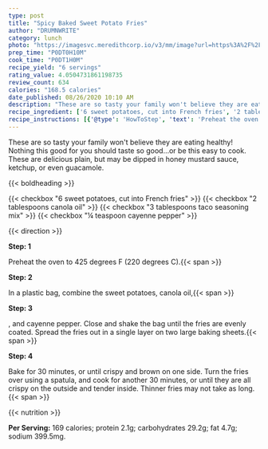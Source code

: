 ```yaml
---
type: post
title: "Spicy Baked Sweet Potato Fries"
author: "DRUMNWRITE"
category: lunch
photo: "https://imagesvc.meredithcorp.io/v3/mm/image?url=https%3A%2F%2Fimages.media-allrecipes.com%2Fuserphotos%2F360280.jpg"
prep_time: "P0DT0H10M"
cook_time: "P0DT1H0M"
recipe_yield: "6 servings"
rating_value: 4.0504731861198735
review_count: 634
calories: "168.5 calories"
date_published: 08/26/2020 10:10 AM
description: "These are so tasty your family won't believe they are eating healthy! Nothing this good for you should taste so good...or be this easy to cook. These are delicious plain, but may be dipped in honey mustard sauce, ketchup, or even guacamole."
recipe_ingredient: ['6 sweet potatoes, cut into French fries', '2 tablespoons canola oil', '3 tablespoons taco seasoning mix', '¼ teaspoon cayenne pepper']
recipe_instructions: [{'@type': 'HowToStep', 'text': 'Preheat the oven to 425 degrees F (220 degrees C).\n'}, {'@type': 'HowToStep', 'text': 'In a plastic bag, combine the sweet potatoes, canola oil, taco seasoning, and cayenne pepper. Close and shake the bag until the fries are evenly coated. Spread the fries out in a single layer on  two large baking sheets.\n'}, {'@type': 'HowToStep', 'text': 'Bake for 30 minutes, or until crispy and brown on one side. Turn the fries over using a spatula, and cook for another 30 minutes, or until they are all crispy on the outside and tender inside. Thinner fries may not take as long.\n'}]
---
```


These are so tasty your family won't believe they are eating healthy! Nothing this good for you should taste so good...or be this easy to cook. These are delicious plain, but may be dipped in honey mustard sauce, ketchup, or even guacamole. 

{{< boldheading >}}

{{< checkbox "6  sweet potatoes, cut into French fries" >}}
{{< checkbox "2 tablespoons canola oil" >}}
{{< checkbox "3 tablespoons taco seasoning mix" >}}
{{< checkbox "¼ teaspoon cayenne pepper" >}}


{{< direction >}}

**Step: 1**

Preheat the oven to 425 degrees F (220 degrees C).{{< span >}}

**Step: 2**

In a plastic bag, combine the sweet potatoes, canola oil,{{< span >}}

**Step: 3**

, and cayenne pepper. Close and shake the bag until the fries are evenly coated. Spread the fries out in a single layer on  two large baking sheets.{{< span >}}

**Step: 4**

Bake for 30 minutes, or until crispy and brown on one side. Turn the fries over using a spatula, and cook for another 30 minutes, or until they are all crispy on the outside and tender inside. Thinner fries may not take as long.{{< span >}}

{{< nutrition >}}

**Per Serving:** 169 calories; protein 2.1g; carbohydrates 29.2g; fat 4.7g; sodium 399.5mg.